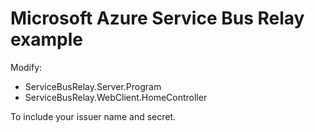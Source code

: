 # Microsoft Azure Service Bus Relay example

Modify: 

* ServiceBusRelay.Server.Program 
* ServiceBusRelay.WebClient.HomeController

To include your issuer name and secret.
